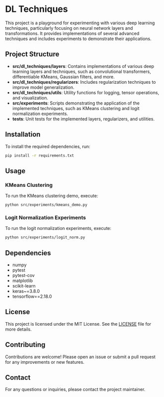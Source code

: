# DL Techniques

This project is a playground for experimenting with various deep learning techniques, particularly focusing on neural network layers and transformations. It provides implementations of several advanced techniques and includes experiments to demonstrate their applications.

## Project Structure

- **src/dl_techniques/layers**: Contains implementations of various deep learning layers and techniques, such as convolutional transformers, differentiable KMeans, Gaussian filters, and more.
- **src/dl_techniques/regularizers**: Includes regularization techniques to improve model generalization.
- **src/dl_techniques/utils**: Utility functions for logging, tensor operations, and visualization.
- **src/experiments**: Scripts demonstrating the application of the implemented techniques, such as KMeans clustering and logit normalization experiments.
- **tests**: Unit tests for the implemented layers, regularizers, and utilities.

## Installation

To install the required dependencies, run:

```bash
pip install -r requirements.txt
```

## Usage

### KMeans Clustering

To run the KMeans clustering demo, execute:

```bash
python src/experiments/kmeans_demo.py
```

### Logit Normalization Experiments

To run the logit normalization experiments, execute:

```bash
python src/experiments/logit_norm.py
```

## Dependencies

- numpy
- pytest
- pytest-cov
- matplotlib
- scikit-learn
- keras~=3.8.0
- tensorflow==2.18.0

## License

This project is licensed under the MIT License. See the [LICENSE](LICENSE) file for more details.

## Contributing

Contributions are welcome! Please open an issue or submit a pull request for any improvements or new features.

## Contact

For any questions or inquiries, please contact the project maintainer.
